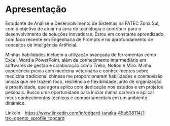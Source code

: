 # Apresentação
Estudante de Análise e Desenvolvimento de Sistemas na FATEC Zona Sul, com o objetivo de atuar na área de tecnologia e contribuir para o desenvolvimento de soluções inovadoras. Estou em constante aprendizado, com foco recente em Engenharia de Prompts e no aprofundamento de conceitos de Inteligência Artificial.

Minhas habilidades incluem a utilização avançada de ferramentas como Excel, Word e PowerPoint, além de conhecimento intermediário em softwares de gestão e colaboração como Trello, Notion e Miro. Minha experiência prévia com medicina veterinária e conhecimentos sobre medicina tradicional chinesa me proporcionaram habilidades e cosmovisão únicas que me trazem foco, resiliência e flexibilidade junto de organização e proatividade, que agora aplico com dedicação nos estudos e em projetos pessoais. Busco uma oportunidade para iniciar minha carreira e aplicar meus conhecimentos técnicos e comportamentais em um ambiente dinâmico.

Linkdin - https://www.linkedin.com/in/edgard-tanaka-45a538114/?trk=opento_sprofile_topcard 
